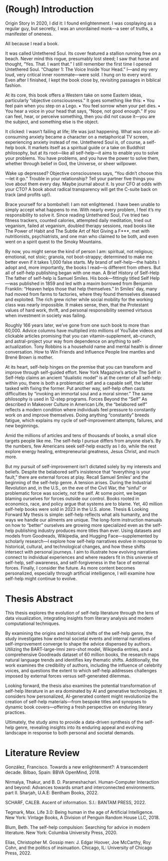 # (Rough) Introduction
Origin Story
In 2020, I did it: I found enlightenment. I was cosplaying as a regular guy, but secretly, I was an unordained monk—a seer of truths, a manifester of oneness.


All because I read a book.


It was called Untethered Soul. Its cover featured a stallion running free on a beach. Never mind this rogue, presumably lost steed; I saw that horse and thought, “Yes. That. I want that.”
I still remember the first time I opened Untethered Soul. “Chapter 1: The Voice Inside Your Head.” I—and my very loud, very critical inner roommate—were sold. I hung on to every word. Even after I finished, I kept the book close by, revisiting passages in biblical fashion.


At its core, this book offers a Western take on some Eastern ideas, particularly “objective consciousness.” It goes something like this: • You feel pain when you step on a Lego. • You feel sorrow when your pet dies. • You hear a voice in your head that says, “Nope, not good enough.” If you can feel, hear, or perceive something, then you did not cause it—you are the subject, and something else is the object.


It clicked: I wasn’t failing at life; life was just happening. What was once all-consuming anxiety became a character on a metaphorical TV screen, experiencing anxiety instead of me.
Untethered Soul is, of course, a self-help book. It markets itself as a spiritual guide or a take on Buddhist philosophy, but at its root—like all self-help—it aims to enable you to solve your problems. You have problems, and you have the power to solve them, whether through belief in God, the Universe, or sheer willpower.


Wake up depressed? Objective consciousness says, “You didn’t choose this—let it go.” Trouble in your relationship? Tell your partner five things you love about them every day. Maybe journal about it. Is your CFO at odds with your CTO? A book about radical transparency will get the C-suite back on track (and profits up!).


Brace yourself for a bombshell: I am not enlightened. I have been unable to simply accept what happens to me. With nearly every problem, I feel it’s my responsibility to solve it. Since reading Untethered Soul, I’ve tried two fitness trackers, counted calories, attempted daily meditation, tried out veganism, failed at veganism, doubled therapy sessions, read books like The Power of Habit and The Subtle Art of Not Giving a F***, met with nutritionists, psychiatrists, and one man who claimed to be both, and even went on a spirit quest to the Smoky Mountains.


By now, you might sense the kind of person I am: spiritual, not religious; emotional, not stoic; granola, not boot-strappy; determined to make me better even if it takes 1,000 false starts.
My brand of self-help—the habits I adopt and, more importantly, the books I read—is different from others. But all of self-help publishing began with one man.
A Brief History of Self-Help
The father of self-help is Samuel Smiles. His book—fittingly titled Self Help—was published in 1859 and led with a maxim borrowed from Benjamin Franklin: “Heaven helps those that help themselves.” In Smiles’ day, many had moved from farms to factories, where they found themselves diseased and exploited. The rich grew richer while social mobility for the working class was nearly impossible. It makes sense, then, that the Protestant values of hard work, thrift, and personal responsibility seemed virtuous when investment in society was failing.


Roughly 166 years later, we’ve gone from one such book to more than 60,000. Advice columns have multiplied into millions of YouTube videos and clickable articles promising that you can vitamin-supplement, ab-crunch, and astral-project your way from dependence on anything to self-actualization. Tony Robbins is a household name and mental health is dinner conversation. How to Win Friends and Influence People line mantles and Brené Brown is mother.


At its heart, self-help hinges on the premise that you can transform and improve through self-guided effort. New York Magazine’s article The Self in Self-Help claims an ancient “dualistic model” is at the center of all self-help: within you, there is both a problematic self and a capable self, the latter tasked with fixing the former. Put another way, self-help often casts difficulties by “invoking an immortal soul and a moral sinner.” The same philosophy is used in 12-step programs.
Forces Beyond the “Self”
As described in Makeover Culture in American Life, the “belabored self” reflects a modern condition where individuals feel pressure to constantly work on and improve themselves. Doing anything “constantly” breeds fatigue, which explains my cycle of self-improvement attempts, failures, and new beginnings.


Amid the millions of articles and tens of thousands of books, a small slice targets people like me. The self-help I pursue differs from anyone else’s. By the numbers, few Americans seek self-help exactly as I do, while the rest explore energy healing, entrepreneurial greatness, Jesus Christ, and much more.


But my pursuit of self-improvement isn’t dictated solely by my interests and beliefs. Despite the belabored self’s insistence that “everything is your fault,” there are external forces at play.
Recall Samuel Smiles’ and the beginning of the self-help genre. A tension arises. During the Industrial Revolution and, in the U.S., on the eve of the Civil War, the “sinful” or problematic force was society, not the self. At some point, we began blaming ourselves for forces outside our control. Books rooted in economics, race, and policy argue that systems are to blame. Yet, 40 million self-help books were sold in 2023 in the U.S. alone.
Thesis & Looking Forward
My thesis is simple: self-help reflects what ails humanity, and the ways we handle our ailments are unique. The long-form instruction manuals on how to “better” ourselves are growing more specialized even as the self-help publishing industry produces more titles than ever.
Using datasets and models from Goodreads, Wikipedia, and Hugging Face—supplemented by scholarly research—I explore how self-help narratives evolve in response to historical, cultural, and technological changes, and how these shifts intersect with personal journeys. I aim to illustrate how evolving narratives connect to individual experiences and where readers fit in this universe of self-help, self-awareness, and self-forgiveness in the face of external forces. Finally, I consider the future. As more content becomes personalized, especially through artificial intelligence, I will examine how self-help might continue to evolve.


# Thesis Abstract
This thesis explores the evolution of self-help literature through the lens of data visualization, integrating insights from literary analysis and modern computational techniques. 

By examining the origins and historical shifts of the self-help genre, the study investigates how external societal events and internal narratives of self-improvement converge to shape the advice dispensed by authors. Utilizing the BART-large-lmni zero-shot model, Wikipedia entries, and a comprehensive Goodreads dataset of 60 million books, the research maps natural language trends and identifies key thematic shifts. Additionally, the work examines the credibility of authors, including the influence of celebrity voices, and questions the extent to which self-help addresses challenges imposed by external forces versus self-generated dilemmas.

Looking forward, the thesis also examines the potential transformation of self-help literature in an era dominated by AI and generative technologies. It considers how personalized, AI-generated content might revolutionize the creation of self-help materials—from bespoke titles and synopses to dynamic book covers—offering a fresh perspective on enduring literary practices. 

Ultimately, the study aims to provide a data-driven synthesis of the self-help genre, revealing insights into its enduring appeal and evolving landscape in response to both personal and societal demands.

# Literature Review

González, Francisco. Towards a new enlightenment?: A transcendent decade. Bilbao, Spain: BBVA OpenMind, 2018. 

Nirmalya, Thakur, and B. D. Parameshachari. Human-Computer Interaction and beyond: Advances towards smart and interconnected environments. part II. Sharjah, U.A.E: Bentham Books, 2022. 

SCHARF, CALEB. Ascent of information. S.l.: BANTAM PRESS, 2022. 

Tegmark, Max. Life 3.0: Being human in the age of Artificial Intelligence. 
New York: Vintage Books, A Division of Penguin Random House LLC, 2018. 

Blum, Beth. The self-help compulsion: Searching for advice in modern literature. New York: Columbia University Press, 2020. 

Elias, Christopher M. Gossip men: J. Edgar Hoover, Joe McCarthy, Roy Cohn, and the politics of insinuation. Chicago, IL: University of Chicago Press, 2022. 

